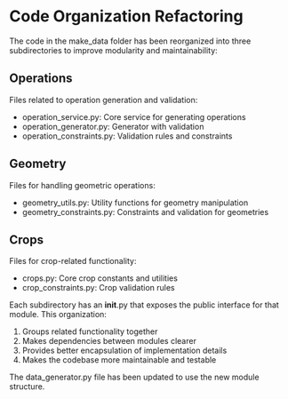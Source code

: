 # Code Organization Refactoring

The code in the make_data folder has been reorganized into three subdirectories to improve modularity and maintainability:

## Operations
Files related to operation generation and validation:
- operation_service.py: Core service for generating operations
- operation_generator.py: Generator with validation
- operation_constraints.py: Validation rules and constraints

## Geometry  
Files for handling geometric operations:
- geometry_utils.py: Utility functions for geometry manipulation
- geometry_constraints.py: Constraints and validation for geometries

## Crops
Files for crop-related functionality:
- crops.py: Core crop constants and utilities
- crop_constraints.py: Crop validation rules

Each subdirectory has an __init__.py that exposes the public interface for that module. This organization:

1. Groups related functionality together
2. Makes dependencies between modules clearer
3. Provides better encapsulation of implementation details
4. Makes the codebase more maintainable and testable

The data_generator.py file has been updated to use the new module structure.
